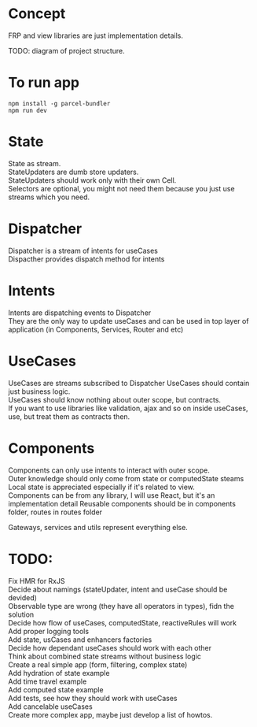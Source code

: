 # Concept
FRP and view libraries are just implementation details.  

TODO: diagram of project structure.  

# To run app
```npm install -g parcel-bundler```  
```npm run dev```

# State
State as stream.   
StateUpdaters are dumb store updaters.  
StateUpdaters should work only with their own Cell.  
Selectors are optional, you might not need them because you just use streams which you need.  

# Dispatcher
Dispatcher is a stream of intents for useCases  
Dispacther provides dispatch method for intents  

# Intents
Intents are dispatching events to Dispatcher  
They are the only way to update useCases and can be used in top layer of application (in Components, Services, Router and etc)

# UseCases
UseCases are streams subscribed to Dispatcher
UseCases should contain just business logic.  
UseCases should know nothing about outer scope, but contracts.  
If you want to use libraries like validation, ajax and so on inside useCases, use, but treat them as contracts then.  


# Components
Components can only use intents to interact with outer scope.  
Outer knowledge should only come from state or computedState steams
Local state is appreciated especially if it's related to view.  
Components can be from any library, I will use React, but it's an implementation detail
Reusable components should be in components folder, routes in routes folder

Gateways, services and utils represent everything else.  

# TODO:  
Fix HMR for RxJS  
Decide about namings (stateUpdater, intent and useCase should be devided)  
Observable type are wrong (they have all operators in types), fidn the solution  
Decide how flow of useCases, computedState, reactiveRules will work  
Add proper logging tools  
Add state, usCases and enhancers factories  
Decide how dependant useCases should work with each other  
Think about combined state streams without business logic  
Create a real simple app (form, filtering, complex state)  
Add hydration of state example  
Add time travel example  
Add computed state example  
Add tests, see how they should work with useCases  
Add cancelable useCases  
Create more complex app, maybe just develop a list of howtos.  